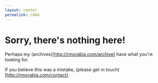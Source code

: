 ```yaml
---
layout: center
permalink: /404
---
```


# Sorry, there's nothing here!

Perhaps my (archives)[http://rmorabia.com/archive] have what you're looking for.

If you believe this was a mistake, (please get in touch)[http://rmorabia.com/contact].
